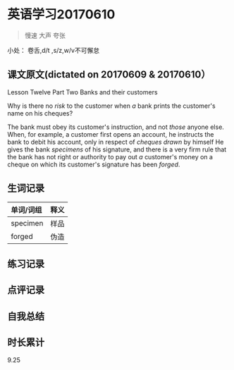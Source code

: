 # 英语学习20170610

> 慢速 大声 夸张

小处： 卷舌,d/t ,s/z,w/v不可懈怠

## 课文原文(dictated on 20170609 & 20170610）

Lesson Twelve   Part Two  Banks and their customers

Why is there no _risk_ to the customer when _a_ bank prints the customer's name on his cheques?


The bank must obey its customer's instruction, and not _those_ anyone else.
When, for example, a customer first opens an account, he instructs the bank to debit his account, only in respect of _cheques drawn_ by himself 
He gives the bank _specimens_ of his signature, and there is a very firm rule that the bank has not right or authority to pay out _a_ customer's money on a cheque on which its customer's signature has been _forged_.  


## 生词记录
| 单词/词组 | 释义  |
| :-----| :------|
| specimen | 样品 |
| forged | 伪造 |

## 练习记录

## 点评记录

## 自我总结

## 时长累计
9.25
